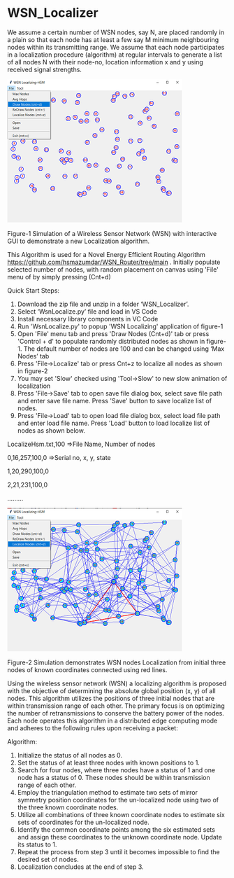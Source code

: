 # WSN_Localizer

We assume a certain number of WSN nodes, say N, are placed randomly in a plain so that each node has at least a few say M minimum neighbouring nodes within its transmitting range.
We assume that each node participates in a localization procedure (algorithm) at regular intervals to generate a list of all nodes N with their node-no, location information x and y using received signal strengths.

<img src="Readme_files/Main.png">

Figure-1 Simulation of a Wireless Sensor Network (WSN) with interactive GUI to demonstrate a new Localization algorithm. 

This Algorithm is used for a Novel Energy Efficient Routing Algorithm https://github.com/hsmazumdar/WSN_Router/tree/main . Initially populate selected number of nodes, with random placement on canvas using 'File' menu of by simply pressing (Cnt+d)

Quick Start Steps:

1. Download the zip file and unzip in a folder ‘WSN_Localizer’.
2. Select ‘WsnLocalize.py’ file and load in VS Code
3. Install necessary library components in VC Code
4. Run 'WsnLocalize.py' to popup 'WSN Localizing' application of figure-1
5. Open 'File' menu tab and press 'Draw Nodes (Cnt+d)' tab or press 'Control + d' to populate randomly distributed nodes as shown in figure-1. The default number of nodes are 100 and can be changed using ‘Max Nodes’ tab
6. Press 'File->Localize' tab or press Cnt+z to localize all nodes as shown in figure-2
7. You may set 'Slow' checked using 'Tool->Slow' to new slow animation of localization 
8. Press 'File->Save' tab to open save file dialog box, select save file path and enter save file name. Press 'Save' button to save localize list of nodes.
9. Press 'File->Load' tab to open load file dialog box, select load file path and enter load file name. Press 'Load' button to load localize list of nodes as shown below.

LocalizeHsm.txt,100  =>File Name, Number of nodes

0,16,257,100,0       =>Serial no, x, y, state  

1,20,290,100,0

2,21,231,100,0

.........

<img src="Readme_files/Localize.png">

Figure-2 Simulation demonstrates WSN nodes Localization from initial three nodes of known coordinates connected using red lines. 

Using the wireless sensor network (WSN) a localizing algorithm is proposed with the objective of determining the absolute global position (x, y) of all nodes. This algorithm utilizes the positions of three initial nodes that are within transmission range of each other. The primary focus is on optimizing the number of retransmissions to conserve the battery power of the nodes. Each node operates this algorithm in a distributed edge computing mode and adheres to the following rules upon receiving a packet:

Algorithm:

1. Initialize the status of all nodes as 0.  
2. Set the status of at least three nodes with known positions to 1.
3. Search for four nodes, where three nodes have a status of 1 and one node has a status of 0. These nodes should be within transmission range of each other.
4. Employ the triangulation method to estimate two sets of mirror symmetry position coordinates for the un-localized node using two of the three known coordinate nodes.
5. Utilize all combinations of three known coordinate nodes to estimate six sets of coordinates for the un-localized node.
6. Identify the common coordinate points among the six estimated sets and assign these coordinates to the unknown coordinate node. Update its status to 1.
7. Repeat the process from step 3 until it becomes impossible to find the desired set of nodes.
8. Localization concludes at the end of step 3.



